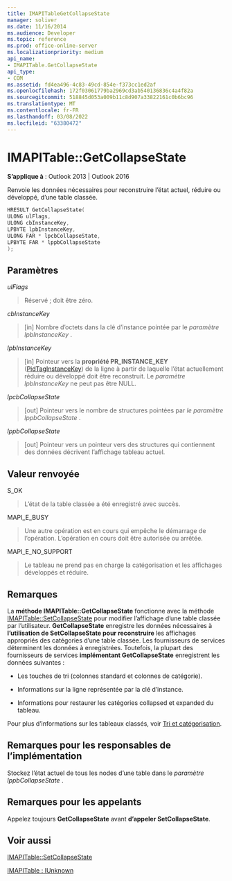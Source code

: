 ```yaml
---
title: IMAPITableGetCollapseState
manager: soliver
ms.date: 11/16/2014
ms.audience: Developer
ms.topic: reference
ms.prod: office-online-server
ms.localizationpriority: medium
api_name:
- IMAPITable.GetCollapseState
api_type:
- COM
ms.assetid: fd4ea496-4c83-49cd-854e-f373cc1ed2af
ms.openlocfilehash: 172f03061779ba2969cd3ab540136836c4a4f82a
ms.sourcegitcommit: 518845d053a009b11c8d907a33822161c0b6bc96
ms.translationtype: MT
ms.contentlocale: fr-FR
ms.lasthandoff: 03/08/2022
ms.locfileid: "63380472"
---
```

# <a name="imapitablegetcollapsestate"></a>IMAPITable::GetCollapseState

  
  
**S’applique à** : Outlook 2013 | Outlook 2016 
  
Renvoie les données nécessaires pour reconstruire l’état actuel, réduire ou développé, d’une table classée.
  
```cpp
HRESULT GetCollapseState(
ULONG ulFlags,
ULONG cbInstanceKey,
LPBYTE lpbInstanceKey,
ULONG FAR * lpcbCollapseState,
LPBYTE FAR * lppbCollapseState
);
```

## <a name="parameters"></a>Paramètres

 _ulFlags_
  
> Réservé ; doit être zéro.
    
 _cbInstanceKey_
  
> [in] Nombre d’octets dans la clé d’instance pointée par le  _paramètre lpbInstanceKey_ . 
    
 _lpbInstanceKey_
  
> [in] Pointeur vers la **propriété PR_INSTANCE_KEY** ([PidTagInstanceKey](pidtaginstancekey-canonical-property.md)) de la ligne à partir de laquelle l’état actuellement réduire ou développé doit être reconstruit. Le  _paramètre lpbInstanceKey_ ne peut pas être NULL. 
    
 _lpcbCollapseState_
  
> [out] Pointeur vers le nombre de structures pointées par  _le paramètre lppbCollapseState_ . 
    
 _lppbCollapseState_
  
> [out] Pointeur vers un pointeur vers des structures qui contiennent des données décrivent l’affichage tableau actuel.
    
## <a name="return-value"></a>Valeur renvoyée

S_OK 
  
> L’état de la table classée a été enregistré avec succès.
    
MAPI_E_BUSY 
  
> Une autre opération est en cours qui empêche le démarrage de l’opération. L’opération en cours doit être autorisée ou arrêtée.
    
MAPI_E_NO_SUPPORT 
  
> Le tableau ne prend pas en charge la catégorisation et les affichages développés et réduire.
    
## <a name="remarks"></a>Remarques

La **méthode IMAPITable::GetCollapseState** fonctionne avec la méthode [IMAPITable::SetCollapseState](imapitable-setcollapsestate.md) pour modifier l’affichage d’une table classée par l’utilisateur. **GetCollapseState** enregistre les données nécessaires à **l’utilisation de SetCollapseState pour reconstruire** les affichages appropriés des catégories d’une table classée. Les fournisseurs de services déterminent les données à enregistrées. Toutefois, la plupart des fournisseurs de services **implémentant GetCollapseState** enregistrent les données suivantes : 
  
- Les touches de tri (colonnes standard et colonnes de catégorie).
    
- Informations sur la ligne représentée par la clé d’instance.
    
- Informations pour restaurer les catégories collapsed et expanded du tableau.
    
Pour plus d’informations sur les tableaux classés, voir [Tri et catégorisation](sorting-and-categorization.md).
  
## <a name="notes-to-implementers"></a>Remarques pour les responsables de l’implémentation

Stockez l’état actuel de tous les nodes d’une table dans le _paramètre lppbCollapseState_ . 
  
## <a name="notes-to-callers"></a>Remarques pour les appelants

Appelez toujours **GetCollapseState** avant **d’appeler SetCollapseState**. 
  
## <a name="see-also"></a>Voir aussi



[IMAPITable::SetCollapseState](imapitable-setcollapsestate.md)
  
[IMAPITable : IUnknown](imapitableiunknown.md)

